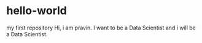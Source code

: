 # hello-world
my first repository
Hi, i am pravin. I want to be a Data Scientist and i will be a Data Scientist.
